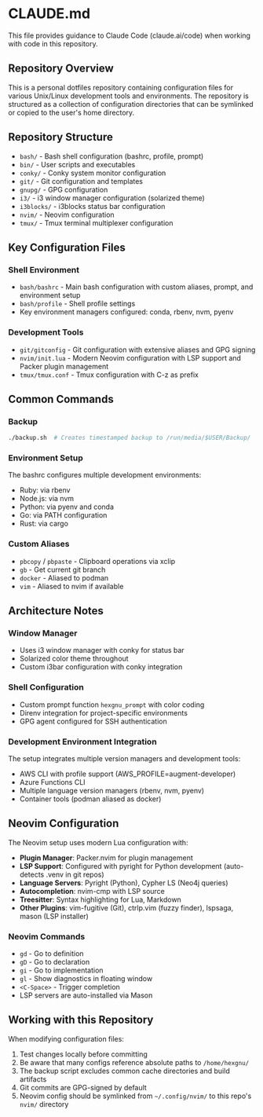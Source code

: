 # CLAUDE.md

This file provides guidance to Claude Code (claude.ai/code) when working with code in this repository.

## Repository Overview

This is a personal dotfiles repository containing configuration files for various Unix/Linux development tools and environments. The repository is structured as a collection of configuration directories that can be symlinked or copied to the user's home directory.

## Repository Structure

- `bash/` - Bash shell configuration (bashrc, profile, prompt)
- `bin/` - User scripts and executables
- `conky/` - Conky system monitor configuration
- `git/` - Git configuration and templates
- `gnupg/` - GPG configuration
- `i3/` - i3 window manager configuration (solarized theme)
- `i3blocks/` - i3blocks status bar configuration
- `nvim/` - Neovim configuration
- `tmux/` - Tmux terminal multiplexer configuration

## Key Configuration Files

### Shell Environment
- `bash/bashrc` - Main bash configuration with custom aliases, prompt, and environment setup
- `bash/profile` - Shell profile settings
- Key environment managers configured: conda, rbenv, nvm, pyenv

### Development Tools
- `git/gitconfig` - Git configuration with extensive aliases and GPG signing
- `nvim/init.lua` - Modern Neovim configuration with LSP support and Packer plugin management
- `tmux/tmux.conf` - Tmux configuration with C-z as prefix

## Common Commands

### Backup
```bash
./backup.sh  # Creates timestamped backup to /run/media/$USER/Backup/
```

### Environment Setup
The bashrc configures multiple development environments:
- Ruby: via rbenv
- Node.js: via nvm
- Python: via pyenv and conda
- Go: via PATH configuration
- Rust: via cargo

### Custom Aliases
- `pbcopy` / `pbpaste` - Clipboard operations via xclip
- `gb` - Get current git branch
- `docker` - Aliased to podman
- `vim` - Aliased to nvim if available

## Architecture Notes

### Window Manager
- Uses i3 window manager with conky for status bar
- Solarized color theme throughout
- Custom i3bar configuration with conky integration

### Shell Configuration
- Custom prompt function `hexgnu_prompt` with color coding
- Direnv integration for project-specific environments
- GPG agent configured for SSH authentication

### Development Environment Integration
The setup integrates multiple version managers and development tools:
- AWS CLI with profile support (AWS_PROFILE=augment-developer)
- Azure Functions CLI
- Multiple language version managers (rbenv, nvm, pyenv)
- Container tools (podman aliased as docker)

## Neovim Configuration

The Neovim setup uses modern Lua configuration with:
- **Plugin Manager**: Packer.nvim for plugin management
- **LSP Support**: Configured with pyright for Python development (auto-detects .venv in git repos)
- **Language Servers**: Pyright (Python), Cypher LS (Neo4j queries)
- **Autocompletion**: nvim-cmp with LSP source
- **Treesitter**: Syntax highlighting for Lua, Markdown
- **Other Plugins**: vim-fugitive (Git), ctrlp.vim (fuzzy finder), lspsaga, mason (LSP installer)

### Neovim Commands
- `gd` - Go to definition
- `gD` - Go to declaration  
- `gi` - Go to implementation
- `gl` - Show diagnostics in floating window
- `<C-Space>` - Trigger completion
- LSP servers are auto-installed via Mason

## Working with this Repository

When modifying configuration files:
1. Test changes locally before committing
2. Be aware that many configs reference absolute paths to `/home/hexgnu/`
3. The backup script excludes common cache directories and build artifacts
4. Git commits are GPG-signed by default
5. Neovim config should be symlinked from `~/.config/nvim/` to this repo's `nvim/` directory